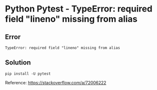 # Python Pytest - TypeError: required field "lineno" missing from alias


## Error

```
TypeError: required field "lineno" missing from alias
```


## Solution

```
pip install -U pytest
```

Reference: https://stackoverflow.com/a/72006222
